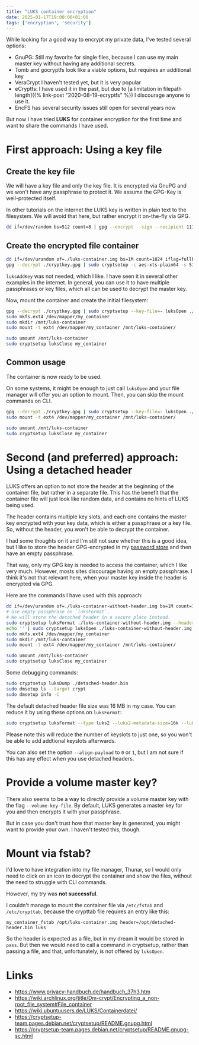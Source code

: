 ```yaml
---
title: "LUKS container encryption"
date: 2025-01-17T19:00:00+01:00
tags: ['encryption', 'security']
---
```


While looking for a good way to encrypt my private data,
I've tested several options:

- GnuPG: Still my favorite for single files,
  because I can use my main master key without having any additional secrets.
- Tomb and gocryptfs look like a viable options, but requires an additional key
- VeraCrypt I haven't tested yet, but it is very popular
- eCryptfs: I have used it in the past, but due to
  [a limitation in filepath length]({% link-post "2020-08-19-ecryptfs" %})
  I discourage anyone to use it.
- EncFS has several security issues still open for several years now

But now I have tried **LUKS** for container encryption for the first time
and want to share the commands I have used.

# First approach: Using a key file

## Create the key file

We will have a key file and only the key file.
It is encrypted via GnuPG and we won't have any passphrase to protect it.
We assume the GPG-Key is well-protected itself.

In other tutorials on the internet the LUKS key is written in plain text to the filesystem.
We will avoid that here, but rather encrypt it on-the-fly via GPG.

```bash
dd if=/dev/random bs=512 count=8 | gpg --encrypt --sign --recipient 1111111190ABCDEF1234567890ABCDEF11111111 --output ./cryptkey.gpg
```

## Create the encrypted file container

```bash
dd if=/dev/urandom of=./luks-container.img bs=1M count=1024 iflag=fullblock
gpg --decrypt ./cryptkey.gpg | sudo cryptsetup -c aes-xts-plain64 -s 512 -h sha512 -y --key-file=- luksFormat ./luks-container.img
```

`luksAddKey` was not needed, which I like. I have seen it in several other examples in the internet.
In general, you can use it to have multiple passphrases or key files, which all can be used to
decrypt the master key.

Now, mount the container and create the initial filesystem:

```bash
gpg --decrypt ./cryptkey.gpg | sudo cryptsetup --key-file=- luksOpen ./luks-container.img my_container
sudo mkfs.ext4 /dev/mapper/my_container
sudo mkdir /mnt/luks-container
sudo mount -t ext4 /dev/mapper/my_container /mnt/luks-container/

sudo umount /mnt/luks-container
sudo cryptsetup luksClose my_container
```

## Common usage

The container is now ready to be used.

On some systems, it might be enough to just call `luksOpen` and your file manager will offer you an option to mount.
Then, you can skip the mount commands on CLI.

```bash
gpg --decrypt ./cryptkey.gpg | sudo cryptsetup --key-file=- luksOpen ./luks-container.img my_container
sudo mount -t ext4 /dev/mapper/my_container /mnt/luks-container/
```

```bash
sudo umount /mnt/luks-container
sudo cryptsetup luksClose my_container
```

# Second (and preferred) approach: Using a detached header

LUKS offers an option to not store the header at the beginning of the container file,
but rather in a separate file.
This has the benefit that the container file will just look like random data,
and contains no hints of LUKS being used.

The header contains multiple key slots, and each one contains the master key encrypted
with your key data, which is either a passphrase or a key file.
So, without the header, you won't be able to decrypt the container.

I had some thoughts on it and I'm still not sure whether this is a good idea,
but I like to store the header GPG-encrypted in my [password store](https://www.passwordstore.org/)
and then have an empty passphrase.

That way, only my GPG key is needed to access the container, which I like very much.
However, mosts sites discourage having an empty passphrase.
I think it's not that relevant here, when your master key inside the header is encrypted via GPG.

Here are the commands I have used with this approach:

```bash
dd if=/dev/urandom of=./luks-container-without-header.img bs=1M count=1024 iflag=fullblock
# Use empty passphrase on `luksFormat`.
# We will store the detached header in a secure place instead.
sudo cryptsetup luksFormat ./luks-container-without-header.img --header=detached-header.bin
echo '' | sudo cryptsetup luksOpen ./luks-container-without-header.img my_container --header=detached-header.bin
sudo mkfs.ext4 /dev/mapper/my_container
sudo mkdir /mnt/luks-container
sudo mount -t ext4 /dev/mapper/my_container /mnt/luks-container/

sudo umount /mnt/luks-container
sudo cryptsetup luksClose my_container
```

Some debugging commands:

```bash
sudo cryptsetup luksDump ./detached-header.bin
sudo dmsetup ls --target crypt
sudo dmsetup info -C
```

The default detached header file size was 16 MB in my case.
You can reduce it by using these options on `luksFormat`:

```bash
sudo cryptsetup luksFormat --type luks2 --luks2-metadata-size=16k --luks2-keyslots-size=256k ./luks-container-without-header.img --header=detached-header.bin
```

Please note this will reduce the number of keyslots to just one,
so you won't be able to add addtional keyslots afterwards.

You can also set the option `--align-payload` to `0` or `1`,
but I am not sure if this has any effect when you use detached headers.

# Provide a volume master key?

There also seems to be a way to directly provide a volume master key with the flag `--volume-key-file`.
By default, LUKS generates a master key for you and then encrypts it with your passphrase.

But in case you don't trust how that master key is generated, you might want to provide your own.
I haven't tested this, though.

# Mount via fstab?

I'd love to have integration into my file manager, Thunar, so I would
only need to click on an icon to decrypt the container and show the files,
without the need to struggle with CLI commands.

However, my try was **not successful**.

I couldn't manage to mount the container file via `/etc/fstab` and `/etc/crypttab`,
because the crypttab file requires an entry like this:

```{data-filename=/etc/crypttab}
my_container_fstab /opt/luks-container.img header=/opt/detached-header.bin luks
```

So the header is expected as a file, but in my dream it would be stored in `pass`.
But then we would need to call a command in cryptsetup, rather than passing a file, and that, unfortunately, is not offered by `luksOpen`.

# Links

- <https://www.privacy-handbuch.de/handbuch_37h3.htm>
- <https://wiki.archlinux.org/title/Dm-crypt/Encrypting_a_non-root_file_system#File_container>
- <https://wiki.ubuntuusers.de/LUKS/Containerdatei/>
- <https://cryptsetup-team.pages.debian.net/cryptsetup/README.gnupg.html>
- <https://cryptsetup-team.pages.debian.net/cryptsetup/README.gnupg-sc.html>
